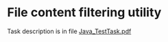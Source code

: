 # File content filtering utility
Task description is in file [Java_TestTask.pdf](https://github.com/nastyasteshchenko/file_content_filtering_utility/blob/main/Java_TestTask.pdf)
